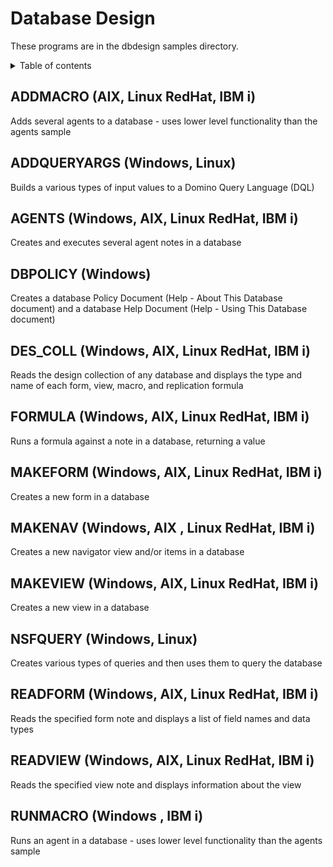 # Database Design

These programs are in the dbdesign samples directory.

<details close markdown="block">
  <summary>
    Table of contents
  </summary>
  {: .text-delta }
1. TOC
{:toc}
</details>

## ADDMACRO (AIX, Linux RedHat, IBM i)
Adds several agents to a database - uses lower level functionality than the agents sample

## ADDQUERYARGS (Windows, Linux)
Builds a various types of input values to a Domino Query Language (DQL)

## AGENTS (Windows, AIX, Linux RedHat, IBM i)
Creates and executes several agent notes in a database

## DBPOLICY (Windows)
Creates a database Policy Document (Help - About This Database document) and a database Help Document (Help - Using This Database document)

## DES_COLL (Windows, AIX, Linux RedHat, IBM i)
Reads the design collection of any database and displays the type and name of each form, view, macro, and replication formula

## FORMULA (Windows, AIX, Linux RedHat, IBM i)
Runs a formula against a note in a database, returning a value

## MAKEFORM (Windows, AIX, Linux RedHat, IBM i)
Creates a new form in a database

## MAKENAV (Windows, AIX , Linux RedHat, IBM i)
Creates a new navigator view and/or items in a database

## MAKEVIEW (Windows, AIX, Linux RedHat, IBM i)
Creates a new view in a database

## NSFQUERY (Windows, Linux)
Creates various types of queries and then uses them to query the database

## READFORM (Windows, AIX, Linux RedHat, IBM i)
Reads the specified form note and displays a list of field names and data types

## READVIEW (Windows, AIX, Linux RedHat, IBM i)
Reads the specified view note and displays information about the view

## RUNMACRO (Windows , IBM i)
Runs an agent in a database - uses lower level functionality than the agents sample
